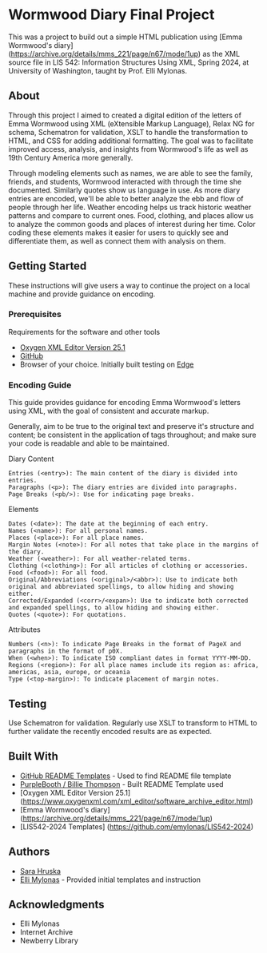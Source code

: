 # Wormwood Diary Final Project

This was a project to build out a simple HTML publication using [Emma Wormwood's diary] (https://archive.org/details/mms_221/page/n67/mode/1up) as the XML source file in LIS 542: Information Structures Using XML, Spring 2024, at University of Washington, taught by Prof. Elli Mylonas.

## About

Through this project I aimed to created a digital edition of the letters of Emma Wormwood using XML (eXtensible Markup Language), Relax NG for schema, Schematron for validation, XSLT to handle the transformation to HTML, and CSS for adding additional formatting. The goal was to facilitate improved access, analysis, and insights from Wormwood's life as well as 19th Century America more generally.

Through modeling elements such as names, we are able to see the family, friends, and students, Wormwood interacted with through the time she documented. Similarly quotes show us language in use. As more diary entries are encoded, we'll be able to better analyze the ebb and flow of people through her life. Weather encoding helps us track historic weather patterns and compare to current ones. Food, clothing, and places allow us to analyze the common goods and places of interest during her time. Color coding these elements makes it easier for users to quickly see and differentiate them, as well as connect them with analysis on them.

## Getting Started

These instructions will give users a way to continue the project on a local machine and provide guidance on encoding.

### Prerequisites

Requirements for the software and other tools 
- [Oxygen XML Editor Version 25.1](https://www.oxygenxml.com/xml_editor/software_archive_editor.html)
- [GitHub](https://github.com/)
- Browser of your choice. Initially built testing on [Edge](https://www.microsoft.com/en-us/edge)

### Encoding Guide

This guide provides guidance for encoding Emma Wormwood's letters using XML, with the goal of consistent and accurate markup.

Generally, aim to be true to the original text and preserve it's structure and content; be consistent in the application of tags throughout; and make sure your code is readable and able to be maintained.

Diary Content

    Entries (<entry>): The main content of the diary is divided into entries.
    Paragraphs (<p>): The diary entries are divided into paragraphs.
    Page Breaks (<pb/>): Use for indicating page breaks.

Elements

    Dates (<date>): The date at the beginning of each entry.
    Names (<name>): For all personal names.
    Places (<place>): For all place names.
    Margin Notes (<note>): For all notes that take place in the margins of the diary.
    Weather (<weather>): For all weather-related terms.
    Clothing (<clothing>): For all articles of clothing or accessories.
    Food (<food>): For all food.
    Original/Abbreviations (<original>/<abbr>): Use to indicate both original and abbreviated spellings, to allow hiding and showing either.
    Corrected/Expanded (<corr>/<expan>): Use to indicate both corrected and expanded spellings, to allow hiding and showing either.
    Quotes (<quote>): For quotations.

Attributes

    Numbers (<n>): To indicate Page Breaks in the format of PageX and paragraphs in the format of p0X.
    When (<when>): To indicate ISO compliant dates in format YYYY-MM-DD.
    Regions (<region>): For all place names include its region as: africa, americas, asia, europe, or oceania
    Type (<top-margin>): To indicate placement of margin notes.

## Testing

Use Schematron for validation. Regularly use XSLT to transform to HTML to further validate the recently encoded results are as expected.

## Built With

  - [GitHub README Templates](https://www.readme-templates.com/) - Used to find README file
    template
  - [PurpleBooth / Billie Thompson](https://github.com/PurpleBooth) - Built README Template used
  - [Oxygen XML Editor Version 25.1] 
    (https://www.oxygenxml.com/xml_editor/software_archive_editor.html)
  - [Emma Wormwood's diary] (https://archive.org/details/mms_221/page/n67/mode/1up)
  - [LIS542-2024 Templates] (https://github.com/emylonas/LIS542-2024)	

## Authors

  - [Sara Hruska](https://github.com/sarahruska)
  - [Elli Mylonas](https://github.com/emylonas) - Provided initial templates and instruction

## Acknowledgments

  - Elli Mylonas
  - Internet Archive
  - Newberry Library
